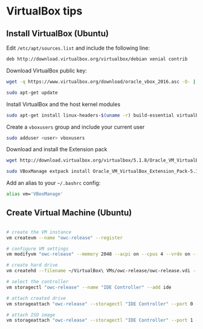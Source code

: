 # VirtualBox tips

## Install VirtualBox (Ubuntu)

Edit ```/etc/apt/sources.list``` and include the following line:

```bash
deb http://download.virtualbox.org/virtualbox/debian xenial contrib
```

Download VirtualBox public key:

```bash
wget -q https://www.virtualbox.org/download/oracle_vbox_2016.asc -O- | sudo apt-key add -
```

```bash
sudo apt-get update
```

Install VirtualBox and the host kernel modules 

```bash
sudo apt-get install linux-headers-$(uname -r) build-essential virtualbox-5.1 dkms
```

Create a ```vboxusers``` group and include your current user <user>

```bash
sudo adduser <user> vboxusers
```

Download and install the Extension pack

```bash
wget http://download.virtualbox.org/virtualbox/5.1.8/Oracle_VM_VirtualBox_Extension_Pack-5.1.8-111374.vbox-extpack
```

```bash
sudo VBoxManage extpack install Oracle_VM_VirtualBox_Extension_Pack-5.1.8-111374.vbox-extpack
```

Add an alias to your ```~/.bashrc``` config:

```bash
alias vm='VBoxManage'
```

## Create Virtual Machine (Ubuntu)


```bash

# create the VM instance
vm createvm --name "owc-release" --register

# configure VM settings
vm modifyvm "owc-release" --memory 2048 --acpi on --cpus 4 --vrde on --boot1 dvd --nic1 bridged --bridgeadapter1 eno1 --cableconnected1 on

# create hard drive
vm createhd --filename ~/VirtualBox\ VMs/owc-release/owc-release.vdi --size 20000

# select the controller
vm storagectl "owc-release" --name "IDE Controller" --add ide

# attach created drive
vm storageattach "owc-release" --storagectl "IDE Controller" --port 0 --device 0 --type hdd --medium ~/VirtualBox\ VMs/owc-release/owc-release.vdi

# attach ISO image
vm storageattach "owc-release" --storagectl "IDE Controller" --port 1 --device 0 --type dvddrive --medium ~/ubuntu-16.04.1-server-amd64.iso

```
